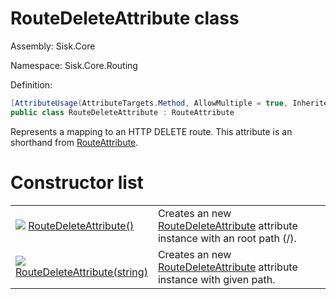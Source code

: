 <!--

Copyrights 2023 Sisk Framework - CypherPotato
Published under MIT license

!!! DO NOT EDIT THIS FILE !!!
This file was generated by a tool in the Sisk package. To edit the information in this documentation,
edit the XML documentation present in the Sisk source code.

-->

# RouteDeleteAttribute class
Assembly: Sisk.Core

Namespace: Sisk.Core.Routing

Definition:

```cs
[AttributeUsage(AttributeTargets.Method, AllowMultiple = true, Inherited = true)]
public class RouteDeleteAttribute : RouteAttribute
```

Represents a mapping to an HTTP DELETE route. This attribute is an shorthand from <a href="/read?q=/contents/spec/Sisk.Core.Routing.RouteAttribute.md">RouteAttribute</a>.

# Constructor list
<table>
    <tbody>
<tr>
    <td width="33%">
        <img class="icon" src="/assets/img/icons/constructor.svg">
        <a href="/read?q=/contents/spec/Sisk.Core.Routing.RouteDeleteAttribute.RouteDeleteAttribute().md">
            RouteDeleteAttribute()
        </a>
    </td>
    <td>
        Creates an new <a href="/read?q=/contents/spec/Sisk.Core.Routing.RouteDeleteAttribute.md">RouteDeleteAttribute</a> attribute instance with an root path (/).
    <td>
</tr>
<tr>
    <td width="33%">
        <img class="icon" src="/assets/img/icons/constructor.svg">
        <a href="/read?q=/contents/spec/Sisk.Core.Routing.RouteDeleteAttribute.RouteDeleteAttribute(string).md">
            RouteDeleteAttribute(string)
        </a>
    </td>
    <td>
        Creates an new <a href="/read?q=/contents/spec/Sisk.Core.Routing.RouteDeleteAttribute.md">RouteDeleteAttribute</a> attribute instance with given path.
    <td>
</tr>
    </tbody>
</table>
